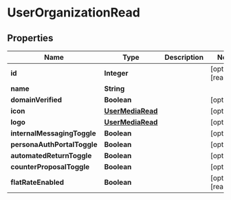 

# UserOrganizationRead



## Properties

| Name | Type | Description | Notes |
|------------ | ------------- | ------------- | -------------|
|**id** | **Integer** |  |  [optional] [readonly] |
|**name** | **String** |  |  |
|**domainVerified** | **Boolean** |  |  [optional] |
|**icon** | [**UserMediaRead**](UserMediaRead.md) |  |  [optional] |
|**logo** | [**UserMediaRead**](UserMediaRead.md) |  |  [optional] |
|**internalMessagingToggle** | **Boolean** |  |  [optional] |
|**personaAuthPortalToggle** | **Boolean** |  |  [optional] |
|**automatedReturnToggle** | **Boolean** |  |  [optional] |
|**counterProposalToggle** | **Boolean** |  |  [optional] |
|**flatRateEnabled** | **Boolean** |  |  [optional] [readonly] |




